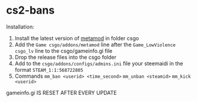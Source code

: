 # cs2-bans
Installation:
1. Install the latest version of [metamod](https://www.metamodsource.net/downloads.php/?branch=master) in folder csgo
2. Add the ```Game csgo/addons/metamod``` line after the ```Game_LowViolence csgo_lv``` line to the csgo/gameinfo.gi file
3. Drop the release files into the csgo folder
4. Add to the `csgo/addons/configs/admins.ini` file your steemaidi in the format `STEAM_1:1:568722805`
5. Commands 
```mm_ban <userid> <time_second>```
```mm_unban <steamid>```
```mm_kick <userid>```

gameinfo.gi IS RESET AFTER EVERY UPDATE
